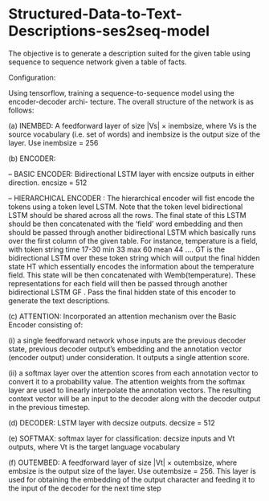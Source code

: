 # Structured-Data-to-Text-Descriptions-ses2seq-model

The objective is to generate a description suited for the given table using sequence to sequence network given a table of facts.

Configuration:

Using tensorflow, training a sequence-to-sequence model using the encoder-decoder archi-
tecture. The overall structure of the network is as follows:

(a) INEMBED: A feedforward layer of size |Vs| × inembsize, where Vs is the source
vocabulary (i.e. set of words) and inembsize is the output size of the layer. Use
inembsize = 256

(b) ENCODER:

– BASIC ENCODER: Bidirectional LSTM layer with encsize outputs in either direction. encsize = 512

– HIERARCHICAL ENCODER : The hierarchical encoder will fist encode the tokens using a token level LSTM. Note
that the token level bidirectional LSTM should be shared across all the rows. The final state of this LSTM should be then concatenated with the ‘field’ word embedding and then should be passed through another bidirectional LSTM which basically runs over the first column of the given table. For instance, temperature is a field, with token string time 17-30 min 33
max 60 mean 44 .... GT is the bidirectional LSTM over these token string which will output the final hidden state HT which essentially encodes the information about the temperature field. This state will be then concatenated
with Wemb(temperature). These representations for each field will then be passed through another bidirectional LSTM GF . Pass the final hidden state of this encoder to generate the text descriptions.

(c) ATTENTION: Incorporated an attention mechanism over the Basic Encoder consisting of: 

(i) a single feedforward network whose inputs are the previous decoder state, previous decoder output’s embedding and
the annotation vector (encoder output) under consideration. It outputs a single
attention score. 

(ii) a softmax layer over the attention scores from each annotation
vector to convert it to a probability value. The attention weights from the softmax
layer are used to linearly interpolate the annotation vectors. The resulting context
vector will be an input to the decoder along with the decoder output in the
previous timestep.

(d) DECODER: LSTM layer with decsize outputs. decsize = 512

(e) SOFTMAX: softmax layer for classification: decsize inputs and Vt outputs, where Vt is the target language vocabulary

(f) OUTEMBED: A feedforward layer of size |Vt| × outembsize, where embsize
is the output size of the layer. Use outembsize = 256. This layer is used for
obtaining the embedding of the output character and feeding it to the input of
the decoder for the next time step

